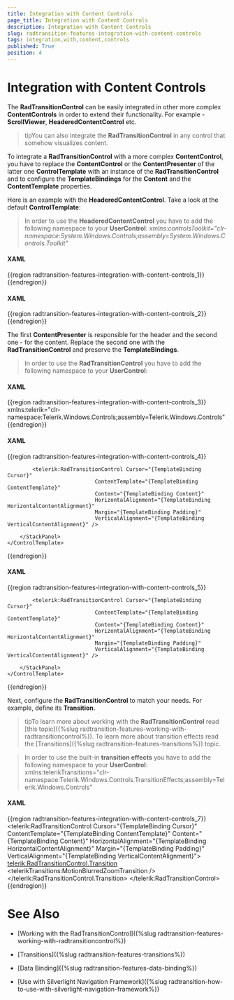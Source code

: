 ```yaml
---
title: Integration with Content Controls
page_title: Integration with Content Controls
description: Integration with Content Controls
slug: radtransition-features-integration-with-content-controls
tags: integration,with,content,controls
published: True
position: 4
---
```


# Integration with Content Controls

The __RadTransitionControl__ can be easily integrated in other more complex __ContentControls__ in order to extend their functionality. For example - __ScrollViewer__, __HeaderedContentControl__ etc.

>tipYou can also integrate the __RadTransitionControl__ in any control that somehow visualizes content.

To integrate a __RadTransitionControl__ with a more complex __ContentControl__, you have to replace the __ContentControl__ or the __ContentPresenter__ of the latter one __ControlTemplate__ with an instance of the __RadTransitionControl__ and to configure the __TemplateBindings__ for the __Content__ and the __ContentTemplate__ properties.

Here is an example with the __HeaderedContentControl__. Take a look at the default __ControlTemplate__:

>In order to use the __HeaderedContentControl__ you have to add the following namespace to your __UserControl__:
>	*xmlns:controlsToolkit="clr-namespace:System.Windows.Controls;assembly=System.Windows.Controls.Toolkit"*

#### __XAML__

{{region radtransition-features-integration-with-content-controls_1}}
	<ControlTemplate TargetType="controlsToolkit:HeaderedContentControl">
	    <StackPanel>
	        <ContentPresenter Cursor="{TemplateBinding Cursor}"
	                            ContentTemplate="{TemplateBinding HeaderTemplate}"
	                            Content="{TemplateBinding Header}"
	                            HorizontalAlignment="{TemplateBinding HorizontalContentAlignment}"
	                            Margin="{TemplateBinding Padding}"
	                            VerticalAlignment="{TemplateBinding VerticalContentAlignment}" />
	        <ContentPresenter Cursor="{TemplateBinding Cursor}"
	                            ContentTemplate="{TemplateBinding ContentTemplate}"
	                            Content="{TemplateBinding Content}"
	                            HorizontalAlignment="{TemplateBinding HorizontalContentAlignment}"
	                            Margin="{TemplateBinding Padding}"
	                            VerticalAlignment="{TemplateBinding VerticalContentAlignment}" />
	    </StackPanel>
	</ControlTemplate>
{{endregion}}

#### __XAML__

{{region radtransition-features-integration-with-content-controls_2}}
	<ControlTemplate TargetType="HeaderedContentControl">
	    <StackPanel>
	        <ContentPresenter Cursor="{TemplateBinding Cursor}"
	                            ContentTemplate="{TemplateBinding HeaderTemplate}"
	                            Content="{TemplateBinding Header}"
	                            HorizontalAlignment="{TemplateBinding HorizontalContentAlignment}"
	                            Margin="{TemplateBinding Padding}"
	                            VerticalAlignment="{TemplateBinding VerticalContentAlignment}" />
	        <ContentPresenter Cursor="{TemplateBinding Cursor}"
	                            ContentTemplate="{TemplateBinding ContentTemplate}"
	                            Content="{TemplateBinding Content}"
	                            HorizontalAlignment="{TemplateBinding HorizontalContentAlignment}"
	                            Margin="{TemplateBinding Padding}"
	                            VerticalAlignment="{TemplateBinding VerticalContentAlignment}" />
	    </StackPanel>
	</ControlTemplate>
{{endregion}}

The first __ContentPresenter__ is responsible for the header and the second one - for the content. Replace the second one with the __RadTransitionControl__ and preserve the __TemplateBindings__.

>In order to use the __RadTransitionControl__ you have to add the following namespace to your __UserControl__:

#### __XAML__

{{region radtransition-features-integration-with-content-controls_3}}
	xmlns:telerik="clr-namespace:Telerik.Windows.Controls;assembly=Telerik.Windows.Controls"
{{endregion}}

#### __XAML__

{{region radtransition-features-integration-with-content-controls_4}}
	<ControlTemplate TargetType="controlsToolkit:HeaderedContentControl">
	    <StackPanel>
	        <ContentPresenter Cursor="{TemplateBinding Cursor}"
	                            ContentTemplate="{TemplateBinding HeaderTemplate}"
	                            Content="{TemplateBinding Header}"
	                            HorizontalAlignment="{TemplateBinding HorizontalContentAlignment}"
	                            Margin="{TemplateBinding Padding}"
	                            VerticalAlignment="{TemplateBinding VerticalContentAlignment}" />
	
	        <telerik:RadTransitionControl Cursor="{TemplateBinding Cursor}"
	                            ContentTemplate="{TemplateBinding ContentTemplate}"
	                            Content="{TemplateBinding Content}"
	                            HorizontalAlignment="{TemplateBinding HorizontalContentAlignment}"
	                            Margin="{TemplateBinding Padding}"
	                            VerticalAlignment="{TemplateBinding VerticalContentAlignment}" />
	
	    </StackPanel>
	</ControlTemplate>
{{endregion}}

#### __XAML__

{{region radtransition-features-integration-with-content-controls_5}}
	<ControlTemplate TargetType="HeaderedContentControl">
	    <StackPanel>
	        <ContentPresenter Cursor="{TemplateBinding Cursor}"
	                            ContentTemplate="{TemplateBinding HeaderTemplate}"
	                            Content="{TemplateBinding Header}"
	                            HorizontalAlignment="{TemplateBinding HorizontalContentAlignment}"
	                            Margin="{TemplateBinding Padding}"
	                            VerticalAlignment="{TemplateBinding VerticalContentAlignment}" />
	
	        <telerik:RadTransitionControl Cursor="{TemplateBinding Cursor}"
	                            ContentTemplate="{TemplateBinding ContentTemplate}"
	                            Content="{TemplateBinding Content}"
	                            HorizontalAlignment="{TemplateBinding HorizontalContentAlignment}"
	                            Margin="{TemplateBinding Padding}"
	                            VerticalAlignment="{TemplateBinding VerticalContentAlignment}" />
	
	    </StackPanel>
	</ControlTemplate>
{{endregion}}

Next, configure the __RadTransitionControl__ to match your needs. For example, define its __Transition__.

>tipTo learn more about working with the __RadTransitionControl__ read [this topic]({%slug radtransition-features-working-with-radtransitioncontrol%}). To learn more about transition effects read the [Transitions]({%slug radtransition-features-transitions%}) topic.

>In order to use the built-in __transition effects__ you have to add the following namespace to your __UserControl__:
>	xmlns:telerikTransitions="clr-namespace:Telerik.Windows.Controls.TransitionEffects;assembly=Telerik.Windows.Controls"

#### __XAML__

{{region radtransition-features-integration-with-content-controls_7}}
	<telerik:RadTransitionControl Cursor="{TemplateBinding Cursor}"
	                              ContentTemplate="{TemplateBinding ContentTemplate}"
	                              Content="{TemplateBinding Content}"
	                              HorizontalAlignment="{TemplateBinding HorizontalContentAlignment}"
	                              Margin="{TemplateBinding Padding}"
	                              VerticalAlignment="{TemplateBinding VerticalContentAlignment}">                                
	    <telerik:RadTransitionControl.Transition>
	        <telerikTransitions:MotionBlurredZoomTransition />
	    </telerik:RadTransitionControl.Transition>
	</telerik:RadTransitionControl>
{{endregion}}

# See Also

 * [Working with the RadTransitionControl]({%slug radtransition-features-working-with-radtransitioncontrol%})

 * [Transitions]({%slug radtransition-features-transitions%})

 * [Data Binding]({%slug radtransition-features-data-binding%})

 * [Use with Silverlight Navigation Framework]({%slug radtransition-how-to-use-with-silverlight-navigation-framework%})
